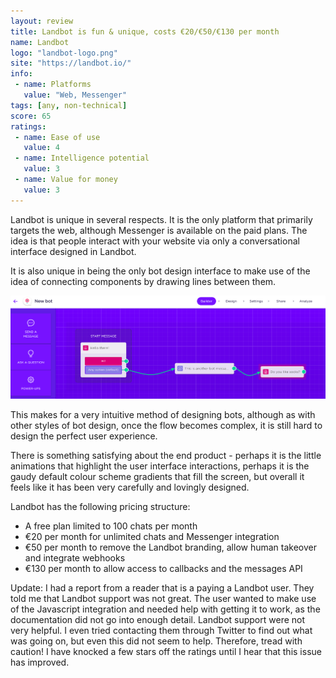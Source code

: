 ```yaml
---
layout: review
title: Landbot is fun & unique, costs €20/€50/€130 per month
name: Landbot
logo: "landbot-logo.png"
site: "https://landbot.io/"
info:
 - name: Platforms
   value: "Web, Messenger"
tags: [any, non-technical]
score: 65
ratings:
 - name: Ease of use
   value: 4
 - name: Intelligence potential
   value: 3
 - name: Value for money
   value: 3
---
```


Landbot is unique in several respects. It is the only platform that
primarily targets the web, although Messenger is available on the paid
plans. The idea is that people interact with your website via only a
conversational interface designed in Landbot.

It is also unique in being the only bot design interface to make use
of the idea of connecting components by drawing lines between them.

<img src="/img/landbot-screenshot.png" class="img-fluid">

This makes for a very intuitive method of designing bots, although as
with other styles of bot design, once the flow becomes complex, it is
still hard to design the perfect user experience.

There is something satisfying about the end product - perhaps it is
the little animations that highlight the user interface interactions,
perhaps it is the gaudy default colour scheme gradients that fill the
screen, but overall it feels like it has been very carefully and
lovingly designed.

Landbot has the following pricing structure:
 - A free plan limited to 100 chats per month
 - €20 per month for unlimited chats and Messenger integration
 - €50 per month to remove the Landbot branding, allow human takeover
   and integrate webhooks
 - €130 per month to allow access to callbacks and the messages API

Update: I had a report from a reader that is a paying a Landbot
user. They told me that Landbot support was not great. The user wanted
to make use of the Javascript integration and needed help with getting
it to work, as the documentation did not go into enough
detail. Landbot support were not very helpful. I even tried contacting
them through Twitter to find out what was going on, but even this did
not seem to help. Therefore, tread with caution! I have knocked a few
stars off the ratings until I hear that this issue has improved.
